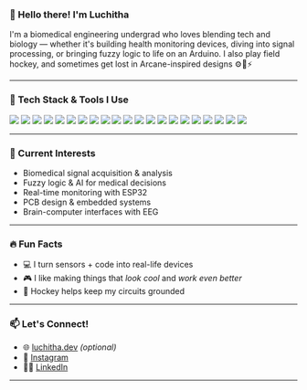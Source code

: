 ### 👋 Hello there! I'm Luchitha

I'm a biomedical engineering undergrad who loves blending tech and biology — whether it's building health monitoring devices, diving into signal processing, or bringing fuzzy logic to life on an Arduino. I also play field hockey, and sometimes get lost in Arcane-inspired designs ⚙️🧠⚡

---

### 🚀 Tech Stack & Tools I Use

<p align="left">
  <img src="https://img.shields.io/badge/Arduino-00979D?style=for-the-badge&logo=Arduino&logoColor=white"/>
  <img src="https://img.shields.io/badge/MATLAB-0076A8?style=for-the-badge&logo=mathworks&logoColor=white"/>
  <img src="https://img.shields.io/badge/Python-3776AB?style=for-the-badge&logo=python&logoColor=white"/>
  <img src="https://img.shields.io/badge/TensorFlow-FF6F00?style=for-the-badge&logo=TensorFlow&logoColor=white"/>
  <img src="https://img.shields.io/badge/Kaggle-20BEFF?style=for-the-badge&logo=Kaggle&logoColor=white"/>
  <img src="https://img.shields.io/badge/PyCharm-000000?style=for-the-badge&logo=PyCharm&logoColor=white"/>
  <img src="https://img.shields.io/badge/SolidWorks-E4211C?style=for-the-badge&logo=solidworks&logoColor=white"/>
  <img src="https://img.shields.io/badge/Altium%20Designer-FF6C00?style=for-the-badge&logoColor=white"/>
  <img src="https://img.shields.io/badge/Proteus-1F4D7A?style=for-the-badge&logoColor=white"/>
  <img src="https://img.shields.io/badge/LTspice-990000?style=for-the-badge&logoColor=white"/>
  <img src="https://img.shields.io/badge/Wokwi-30B8FF?style=for-the-badge&logoColor=white"/>
  <img src="https://img.shields.io/badge/KiCad-314CB0?style=for-the-badge&logo=KiCad&logoColor=white"/>
  <img src="https://img.shields.io/badge/VS%20Code-007ACC?style=for-the-badge&logo=visual-studio-code&logoColor=white"/>
  <img src="https://img.shields.io/badge/GitHub-181717?style=for-the-badge&logo=github&logoColor=white"/>
  <img src="https://img.shields.io/badge/Google%20Colab-F9AB00?style=for-the-badge&logo=google-colab&logoColor=white"/>
  <img src="https://img.shields.io/badge/C-A8B9CC?style=for-the-badge&logo=c&logoColor=white"/>
  <img src="https://img.shields.io/badge/C%2B%2B-00599C?style=for-the-badge&logo=cplusplus&logoColor=white"/>
  <img src="https://img.shields.io/badge/Quartus-FF6C00?style=for-the-badge&logo=Intel&logoColor=white"/>
  <img src="https://img.shields.io/badge/Fritzing-9A5B30?style=for-the-badge&logo=fritzing&logoColor=white"/>
  <img src="https://img.shields.io/badge/React-61DAFB?style=for-the-badge&logo=react&logoColor=white"/>
  <img src="https://img.shields.io/badge/FastAPI-009688?style=for-the-badge&logo=fastapi&logoColor=white"/>
</p>



---

### 🧠 Current Interests
- Biomedical signal acquisition & analysis
- Fuzzy logic & AI for medical decisions
- Real-time monitoring with ESP32
- PCB design & embedded systems
- Brain-computer interfaces with EEG

---

### 🔥 Fun Facts
- 💻 I turn sensors + code into real-life devices
- 🎮 I like making things that *look cool* and *work even better*
- 🏑 Hockey helps keep my circuits grounded

---

### 📫 Let's Connect!
- 🌐 [luchitha.dev](https://yourpersonalwebsite.com) *(optional)*
- 📸 [Instagram](https://instagram.com/yourhandle)
- 🧑‍🔬 [LinkedIn](https://linkedin.com/in/yourprofile)

---

